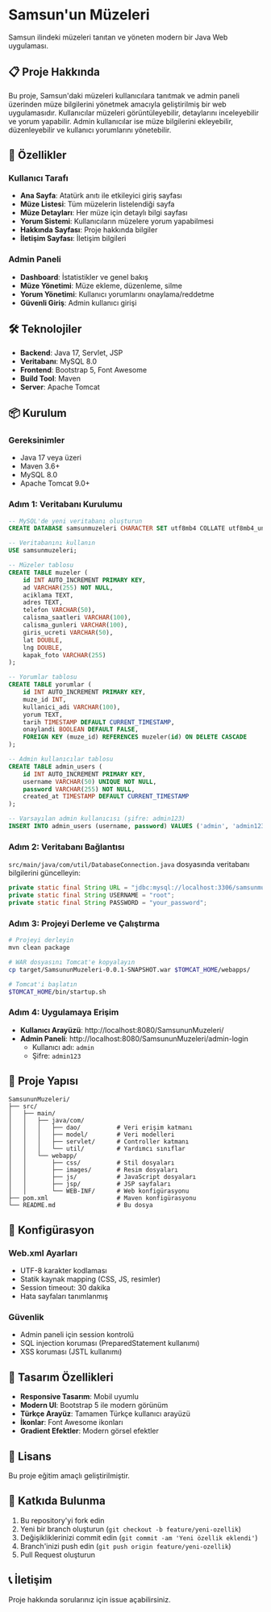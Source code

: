 # Samsun'un Müzeleri

Samsun ilindeki müzeleri tanıtan ve yöneten modern bir Java Web uygulaması.

## 📋 Proje Hakkında

Bu proje, Samsun'daki müzeleri kullanıcılara tanıtmak ve admin paneli üzerinden müze bilgilerini yönetmek amacıyla geliştirilmiş bir web uygulamasıdır. Kullanıcılar müzeleri görüntüleyebilir, detaylarını inceleyebilir ve yorum yapabilir. Admin kullanıcılar ise müze bilgilerini ekleyebilir, düzenleyebilir ve kullanıcı yorumlarını yönetebilir.

## 🚀 Özellikler

### Kullanıcı Tarafı
- **Ana Sayfa**: Atatürk anıtı ile etkileyici giriş sayfası
- **Müze Listesi**: Tüm müzelerin listelendiği sayfa
- **Müze Detayları**: Her müze için detaylı bilgi sayfası
- **Yorum Sistemi**: Kullanıcıların müzelere yorum yapabilmesi
- **Hakkında Sayfası**: Proje hakkında bilgiler
- **İletişim Sayfası**: İletişim bilgileri

### Admin Paneli
- **Dashboard**: İstatistikler ve genel bakış
- **Müze Yönetimi**: Müze ekleme, düzenleme, silme
- **Yorum Yönetimi**: Kullanıcı yorumlarını onaylama/reddetme
- **Güvenli Giriş**: Admin kullanıcı girişi

## 🛠️ Teknolojiler

- **Backend**: Java 17, Servlet, JSP
- **Veritabanı**: MySQL 8.0
- **Frontend**: Bootstrap 5, Font Awesome
- **Build Tool**: Maven
- **Server**: Apache Tomcat

## 📦 Kurulum

### Gereksinimler
- Java 17 veya üzeri
- Maven 3.6+
- MySQL 8.0
- Apache Tomcat 9.0+

### Adım 1: Veritabanı Kurulumu
```sql
-- MySQL'de yeni veritabanı oluşturun
CREATE DATABASE samsunmuzeleri CHARACTER SET utf8mb4 COLLATE utf8mb4_unicode_ci;

-- Veritabanını kullanın
USE samsunmuzeleri;

-- Müzeler tablosu
CREATE TABLE muzeler (
    id INT AUTO_INCREMENT PRIMARY KEY,
    ad VARCHAR(255) NOT NULL,
    aciklama TEXT,
    adres TEXT,
    telefon VARCHAR(50),
    calisma_saatleri VARCHAR(100),
    calisma_gunleri VARCHAR(100),
    giris_ucreti VARCHAR(50),
    lat DOUBLE,
    lng DOUBLE,
    kapak_foto VARCHAR(255)
);

-- Yorumlar tablosu
CREATE TABLE yorumlar (
    id INT AUTO_INCREMENT PRIMARY KEY,
    muze_id INT,
    kullanici_adi VARCHAR(100),
    yorum TEXT,
    tarih TIMESTAMP DEFAULT CURRENT_TIMESTAMP,
    onaylandi BOOLEAN DEFAULT FALSE,
    FOREIGN KEY (muze_id) REFERENCES muzeler(id) ON DELETE CASCADE
);

-- Admin kullanıcılar tablosu
CREATE TABLE admin_users (
    id INT AUTO_INCREMENT PRIMARY KEY,
    username VARCHAR(50) UNIQUE NOT NULL,
    password VARCHAR(255) NOT NULL,
    created_at TIMESTAMP DEFAULT CURRENT_TIMESTAMP
);

-- Varsayılan admin kullanıcısı (şifre: admin123)
INSERT INTO admin_users (username, password) VALUES ('admin', 'admin123');
```

### Adım 2: Veritabanı Bağlantısı
`src/main/java/com/util/DatabaseConnection.java` dosyasında veritabanı bilgilerini güncelleyin:
```java
private static final String URL = "jdbc:mysql://localhost:3306/samsunmuzeleri?useSSL=false&serverTimezone=UTC";
private static final String USERNAME = "root";
private static final String PASSWORD = "your_password";
```

### Adım 3: Projeyi Derleme ve Çalıştırma
```bash
# Projeyi derleyin
mvn clean package

# WAR dosyasını Tomcat'e kopyalayın
cp target/SamsununMuzeleri-0.0.1-SNAPSHOT.war $TOMCAT_HOME/webapps/

# Tomcat'i başlatın
$TOMCAT_HOME/bin/startup.sh
```

### Adım 4: Uygulamaya Erişim
- **Kullanıcı Arayüzü**: http://localhost:8080/SamsununMuzeleri/
- **Admin Paneli**: http://localhost:8080/SamsununMuzeleri/admin-login
  - Kullanıcı adı: `admin`
  - Şifre: `admin123`

## 📁 Proje Yapısı

```
SamsununMuzeleri/
├── src/
│   ├── main/
│   │   ├── java/com/
│   │   │   ├── dao/          # Veri erişim katmanı
│   │   │   ├── model/        # Veri modelleri
│   │   │   ├── servlet/      # Controller katmanı
│   │   │   └── util/         # Yardımcı sınıflar
│   │   └── webapp/
│   │       ├── css/          # Stil dosyaları
│   │       ├── images/       # Resim dosyaları
│   │       ├── js/           # JavaScript dosyaları
│   │       ├── jsp/          # JSP sayfaları
│   │       └── WEB-INF/      # Web konfigürasyonu
├── pom.xml                   # Maven konfigürasyonu
└── README.md                 # Bu dosya
```

## 🔧 Konfigürasyon

### Web.xml Ayarları
- UTF-8 karakter kodlaması
- Statik kaynak mapping (CSS, JS, resimler)
- Session timeout: 30 dakika
- Hata sayfaları tanımlanmış

### Güvenlik
- Admin paneli için session kontrolü
- SQL injection koruması (PreparedStatement kullanımı)
- XSS koruması (JSTL kullanımı)

## 🎨 Tasarım Özellikleri

- **Responsive Tasarım**: Mobil uyumlu
- **Modern UI**: Bootstrap 5 ile modern görünüm
- **Türkçe Arayüz**: Tamamen Türkçe kullanıcı arayüzü
- **İkonlar**: Font Awesome ikonları
- **Gradient Efektler**: Modern görsel efektler

## 📝 Lisans

Bu proje eğitim amaçlı geliştirilmiştir.

## 🤝 Katkıda Bulunma

1. Bu repository'yi fork edin
2. Yeni bir branch oluşturun (`git checkout -b feature/yeni-ozellik`)
3. Değişikliklerinizi commit edin (`git commit -am 'Yeni özellik eklendi'`)
4. Branch'inizi push edin (`git push origin feature/yeni-ozellik`)
5. Pull Request oluşturun

## 📞 İletişim

Proje hakkında sorularınız için issue açabilirsiniz. 
